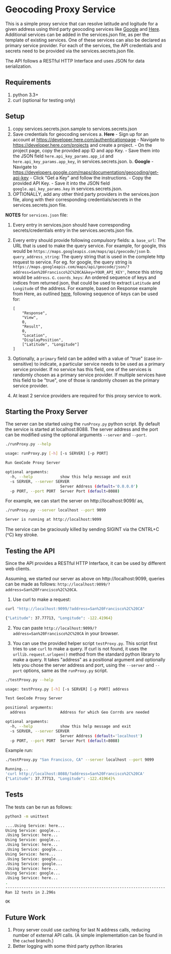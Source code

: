 # Geocoding Proxy Service

This is a simple proxy service that can resolve latitude and logitude for a given address using third party geocoding services like [Google](https://developers.google.com/maps/documentation/geocoding/start) and [Here](https://developer.here.com/documentation/geocoder/topics/quick-start.html). Additional services can be added in the services.json file, as per the template of existing services. One of these services can also be declared as primary service provider. For each of the services, the API credentials and secrets need to be provided via the services.secrets.json file. 

The API follows a RESTful HTTP Interface and uses JSON for data serialization.

## Requirements

1. python 3.3+
2. curl (optional for testing only)

## Setup

1. copy services.secrets.json.sample to services.secrets.json
2. Save credentials for geocoding services
    a. **Here**
        - Sign up for an account at https://developer.here.com/authenticationpage
        - Navigate to https://developer.here.com/projects and create a project.
        - On the project page, copy the provided app ID and app Key.
        - Save them into the JSON field `here.api_key_params.app_id` and `here.api_key_params.app_key`, in services.secrets.json.
    b. **Google**
        - Navigate to https://developers.google.com/maps/documentation/geocoding/get-api-key
        - Click "Get a Key" and follow the instructions.
        - Copy the provided API Key.
        - Save it into the JSON field `google.api_key_params.key` in services.secrets.json.
3. OPTIONALLY, add any other third party providers in the services.json file, along with their corresponding credentials/secrets in the services.secrets.json file.

**NOTES** for `services.json` file:

1. Every entry in services.json should have corresponding secrets/credentials entry in the services.secrets.json file.
2. Every entry should provide following _compulsory_ fields:
    a. `base_url`: The URL that is used to make the query service. For example, for google, this would be `https://maps.googleapis.com/maps/api/geocode/json`
    b. `query_address_string`: The query string that is used in the complete http request to service. For eg. for google, the query string is `https://maps.googleapis.com/maps/api/geocode/json/?address=San%20Francisco%2C%20CA&key=YOUR_API_KEY'`, hence this string would be `address`.
    c. `coords_keys`: An ordered sequence of keys and indices from returned json, that could be used to extract `Latitude` and `Longitude` of the address. For example, based on Response example from Here, as outlined [here](https://developer.here.com/documentation/geocoder/topics/quick-start-geocode.html), following sequence of keys can be used for:
    ```
    [
        "Response",
        "View",
        0,
        "Result",
        0,
        "Location",
        "DisplayPosition",
        ["Latitude", "Longitude"]
    ]
    ```

3. Optionally, a `primary` field can be added with a value of "true" (case in-sensitive) to indicate, a particular service needs to be used as a primary service provider. If no service has this field, one of the services is randomly chosen as a primary service provider. If multiple services have this field to be "true", one of those is randomly chosen as the primary service provider.
4. At least 2 service providers are required for this proxy service to work.


## Starting the Proxy Server

The server can be started using the `runProxy.py` python script. By default the service is started at localhost:8088. The server address and the port can be modified using the optional arguments `--server` and `--port`.

```bash
./runProxy.py --help

usage: runProxy.py [-h] [-s SERVER] [-p PORT]

Run GeoCode Proxy Server

optional arguments:
  -h, --help            show this help message and exit
  -s SERVER, --server SERVER
                        Server Address (default='0.0.0.0')
  -p PORT, --port PORT  Server Port (default=8088)
```

For example, we can start the server on http://localhost:9099/ as,

```bash
./runProxy.py --server localhost --port 9099

Server is running at http://localhost:9099
```

The service can be graciously killed by sending SIGINT via the CNTRL+C (^C) key stroke. 

## Testing the API

Since the API provides a RESTful HTTP Interface, it can be used by different web clients.

Assuming, we started our server as above on http://localhost:9099, queries can be made as follows: `http://localhost:9099/?address=San%20Francisco%2C%20CA`.

1. Use curl to make a request:

```bash
curl "http://localhost:9099/?address=San%20Francisco%2C%20CA"

{"Latitude": 37.77713, "Longitude": -122.41964}
```

2. You can paste `http://localhost:9099/?address=San%20Francisco%2C%20CA` in  your browser.

3. You can use the provided helper script `testProxy.py`. This script first tries to use `curl` to make a query. If curl is not found, it uses the `urllib.request.urlopen()` method from the standard python library to make a query. It takes "address" as a positional argument and optionally lets you chose the server address and port, using the `--server` and `--port` options, same as the `runProxy.py` script.

```bash
./testProxy.py --help

usage: testProxy.py [-h] [-s SERVER] [-p PORT] address

Test GeoCode Proxy Server

positional arguments:
  address               Address for which Geo Corrds are needed

optional arguments:
  -h, --help            show this help message and exit
  -s SERVER, --server SERVER
                        Server Address (default='localhost')
  -p PORT, --port PORT  Server Port (default=8088)
```

Example run:

```bash
./testProxy.py "San Francisco, CA" --server localhost --port 9099

Running...
'curl http://localhost:8088/?address=San%20Francisco%2C%20CA'
{"Latitude": 37.77713, "Longitude": -122.41964}%
```


## Tests

The tests can be run as follows:

```bash
python3 -m unittest

....Using Service: here...
Using Service: google...
.Using Service: here...
Using Service: google...
.Using Service: here...
.Using Service: google...
Using Service: here...
.Using Service: google...
.Using Service: google...
.Using Service: here...
Using Service: google...
.Using Service: here...
.
----------------------------------------------------------------------
Ran 12 tests in 2.296s

OK
```

## Future Work

1. Proxy server could use caching for last N address calls, reducing number of external API calls. (A simple implementation can be found in the `cached` branch.)
2. Better logging with some third party python libraries
